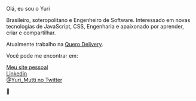 Olá, eu sou o Yuri

Brasileiro, soteropolitano e Engenheiro de Software. 
Interessado em novas tecnologias de JavaScript, CSS, Engenharia 
e apaixonado por aprender, criar e compartilhar.

Atualmente trabalho na [Quero Delivery](https://querodelivery.com).

Você pode me encontrar em:

[Meu site pessoal](https://yurimutti.com) <br />
[Linkedin](https://www.linkedin.com/in/yuri-mutti-0418bb1aa) <br />
[@Yuri_Mutti no Twitter](https://twitter.com/Yuri_Mutti) <br />

:love_you_gesture:
